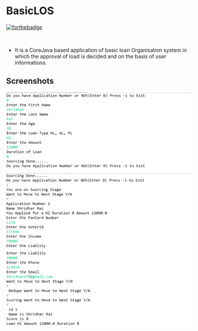 # BasicLOS
[![forthebadge](https://forthebadge.com/images/badges/made-with-java.svg)](https://forthebadge.com) 

<br>

- It is a CoreJava based application of basic loan Organisation system in which the approval of load is decided and on the basis of user informations.

## Screenshots 
![](https://github.com/shridharrai/BasicLOS/blob/master/src/com/brainmentors/los/Los1.PNG)
<br>
![](https://github.com/shridharrai/BasicLOS/blob/master/src/com/brainmentors/los/Los2.PNG)
<br>
![](https://github.com/shridharrai/BasicLOS/blob/master/src/com/brainmentors/los/Los3.PNG)
<br>
